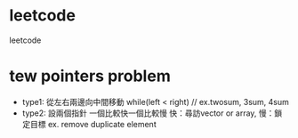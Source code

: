 # leetcode
leetcode

# tew pointers problem
* type1: 從左右兩邊向中間移動 while(left < right) // ex.twosum, 3sum, 4sum
* type2: 設兩個指針 一個比較快一個比較慢 快：尋訪vector or array, 慢：鎖定目標    ex. remove duplicate element

